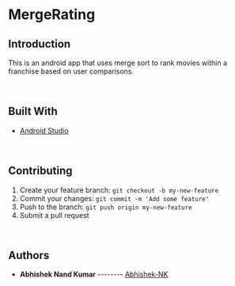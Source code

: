 # MergeRating

## Introduction

This is an android app that uses merge sort to rank movies within a franchise based on user comparisons.

<br>

## Built With

* [Android Studio](https://developer.android.com/studio)

<br>

## Contributing

1. Create your feature branch: `git checkout -b my-new-feature`
2. Commit your changes: `git commit -m 'Add some feature'`
3. Push to the branch: `git push origin my-new-feature`
4. Submit a pull request

<br>


## Authors

- **Abhishek Nand Kumar** -------- [Abhishek-NK](https://github.com/Abhishek-NK)

